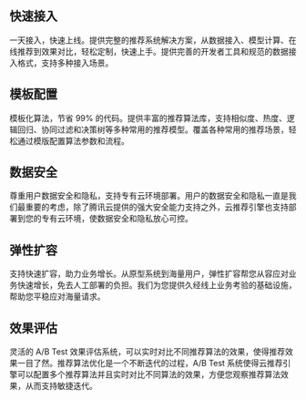 ## 快速接入
一天接入，快速上线。提供完整的推荐系统解决方案，从数据接入、模型计算、在线推荐到效果对比，轻松定制，快速上手。提供完善的开发者工具和规范的数据接入格式，支持多种接入场景。

## 模板配置
模板化算法，节省 99% 的代码。提供丰富的推荐算法库，支持相似度、热度、逻辑回归、协同过滤和决策树等多种常用的推荐模型。覆盖各种常用的推荐场景，轻松通过模版配置算法参数和流程。

## 数据安全
尊重用户数据安全和隐私，支持专有云环境部署。用户的数据安全和隐私一直是我们最重要的考虑，除了腾讯云提供的强大安全能力支持之外，云推荐引擎也支持部署到您的专有云环境，使数据安全和隐私放心可控。

## 弹性扩容
支持快速扩容，助力业务增长。从原型系统到海量用户，弹性扩容帮您从容应对业务快速增长，免去人工部署的负担。我们为您提供久经线上业务考验的基础设施，帮助您平稳应对海量请求。

## 效果评估
灵活的 A/B Test 效果评估系统，可以实时对比不同推荐算法的效果，使得推荐效果一目了然。推荐算法优化是一个不断迭代的过程，A/B Test 系统使得云推荐引擎可以配置多个推荐算法并且实时对比不同算法的效果，方便您观察推荐算法效果，从而支持敏捷迭代。